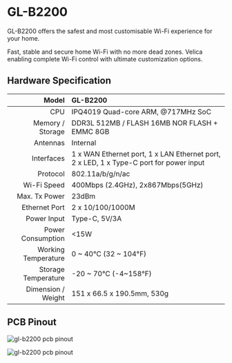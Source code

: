 # GL-B2200

GL-B2200 offers the safest and most customisable Wi-Fi experience for your home.

Fast, stable and secure home Wi-Fi with no more dead zones. Velica enabling complete Wi-Fi control with ultimate customization options.

## Hardware Specification

|                         Model | GL-B2200                                              |
| ----------------------------: | :---------------------------------------------------- |
|                           CPU | IPQ4019 Quad-core ARM, @717MHz SoC                          |
|              Memory / Storage | DDR3L 512MB / FLASH 16MB NOR FLASH + EMMC 8GB                                           |
|                      Antennas | Internal                                        |
|                    Interfaces | 1 x WAN Ethernet port, 1 x LAN Ethernet port, 2 x LED, 1 x Type-C port for power input                |
|                     Protocol  | 802.11a/b/g/n/ac                                         |
|                   Wi-Fi Speed | 400Mbps (2.4GHz), 2x867Mbps(5GHz)                       |
|                 Max. Tx Power | 23dBm                                                 |
|                 Ethernet Port | 2 x 10/100/1000M                                     |
|                   Power Input | Type-C, 5V/3A                            |
|            Power Consumption  | <15W                  |
|           Working Temperature | 0 ~ 40°C (32 ~ 104°F)                                          |
|           Storage Temperature | -20 ~ 70°C (-4~158°F)                                          |
|            Dimension / Weight | 151 x 66.5 x 190.5mm, 530g                                                |




## PCB Pinout

![gl-b2200 pcb pinout](https://static.gl-inet.com/docs/en/3/setup/Velica/hardware/hardware_1.jpg)

![gl-b2200 pcb pinout](https://static.gl-inet.com/docs/en/3/setup/Velica/hardware/hardware_2.jpg)
